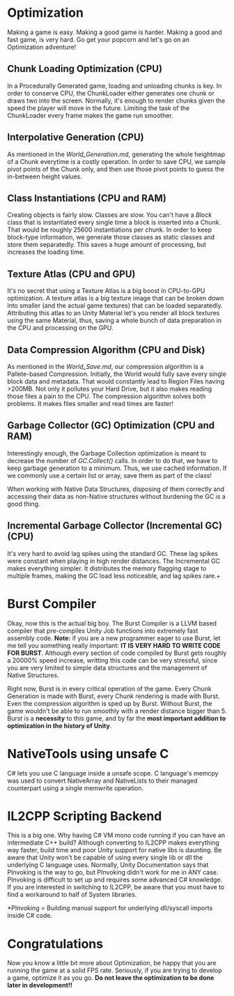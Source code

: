 # Optimization

Making a game is easy. Making a good game is harder. Making a good and fast game, is very hard. Go get your popcorn and let's go on an Optimization adventure!

## Chunk Loading Optimization (CPU)

In a Procedurally Generated game, loading and unloading chunks is key. In order to conserve CPU, the ChunkLoader either generates one chunk or draws two into the screen. Normally, it's enough to render chunks given the speed the player will move in the future. Limiting the task of the ChunkLoader every frame makes the game run smoother.

## Interpolative Generation (CPU)

As mentioned in the *World_Generation.md*, generating the whole heightmap of a Chunk everytime is a costly operation. In order to save CPU, we sample pivot points of the Chunk only, and then use those pivot points to guess the in-between height values.

## Class Instantiations (CPU and RAM)

Creating objects is fairly slow. Classes are slow. You can't have a *Block* class that is instantiated every single time a block is inserted into a Chunk. That would be roughly 25600 instantiations per chunk. In order to keep block-type information, we generate those classes as static classes and store them separatedly.
This saves a huge amount of processing, but increases the loading time.

## Texture Atlas (CPU and GPU)

It's no secret that using a Texture Atlas is a big boost in CPU-to-GPU optimization. A texture atlas is a big texture image that can be broken down into smaller (and the actual game textures) that can be loaded separatedly. Attributing this atlas to an Unity Material let's you render all block textures using the same Material, thus, saving a whole bunch of data preparation in the CPU and processing on the GPU.

## Data Compression Algorithm (CPU and Disk)

As mentioned in the *World_Save.md*, our compression algorithm is a Pallete-based Compression. Initially, the World would fully save every single block data and metadata. That would constantly lead to Region Files having >200MB. Not only it pollutes your Hard Drive, but it also makes reading those files a pain to the CPU. The compression algorithm solves both problems. It makes files smaller and read times are faster!

## Garbage Collector (GC) Optimization (CPU and RAM)

Interestingly enough, the Garbage Collection optimization is meant to decrease the number of *GC.Collect()* calls. In order to do that, we have to keep garbage generation to a minimum. Thus, we use cached information. If we commonly use a certain list or array, save them as part of the class!

When working with Native Data Structures, disposing of them correctly and accessing their data as non-Native structures without burdening the GC is a good thing.

## Incremental Garbage Collector (Incremental GC) (CPU)

It's very hard to avoid lag spikes using the standard GC. These lag spikes were constant when playing in high render distances. The Incremental GC makes everything simpler. It distributes the memory flagging stage to multiple frames, making the GC load less noticeable, and lag spikes rare.+

# Burst Compiler

Okay, now this is the actual big boy. 
The Burst Compiler is a LLVM based compiler that pre-compiles Unity Job functions into extremely fast assembly code.
 **Note:** if you are a new programmer eager to use Burst, let me tell you something really important: **IT IS VERY HARD TO WRITE CODE FOR BURST**. Although every section of code compiled by Burst gets roughly a 20000% speed increase, writting this code can be very stressful, since you are very limited to simple data structures and the management of Native Structures.

Right now, Burst is in every critical operation of the game. Every Chunk Generation is made with Burst, every Chunk rendering is made with Burst. Even the compression algorithm is sped up by Burst. Without Burst, the game wouldn't be able to run smoothly with a render distance bigger than 5. Burst is a **necessity** to this game, and by far the **most important addition to optimization in the history of Unity**.

# NativeTools using unsafe C

C# lets you use C language inside a unsafe scope. C language's memcpy was used to convert NativeArray and NativeLists to their managed counterpart using a single memwrite operation.

# IL2CPP Scripting Backend

This is a big one. Why having C# VM mono code running if you can have an intermediate C++ build?
Although converting to IL2CPP makes everything way faster, build time and poor Unity support for native libs is daunting.
Be aware that Unity won't be capable of using every single lib or dll the underlying C language uses. Normally, Unity Documentation says that PInvoking is the way to go, but PInvoking didn't work for me in ANY case. PInvoking is difficult to set up and requires some advanced C# knowledge. If you are interested in switching to IL2CPP, be aware that you must have to find a workaround to half of System libraries.

\*PInvoking = Building manual support for underlying dll/syscall imports inside C# code.

# Congratulations

Now you know a little bit more about Optimization, be happy that you are running the game at a solid FPS rate. Seriously, if you are trying to develop a game, optimize it as you go. **Do not leave the optimization to be done later in development!!**